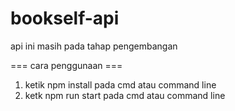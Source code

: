 # bookself-api
api ini masih pada tahap pengembangan

=== cara penggunaan ===
1. ketik npm install pada cmd atau command line
2. ketk npm run start pada cmd atau command line
